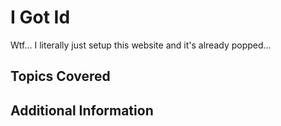 # I Got Id
Wtf... I literally just setup this website and it's already popped...
## Topics Covered

## Additional Information

